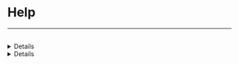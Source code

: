 # Help
---
<br>

<details>
  
## <summary> What to do on error message? </summary>
First try again. If the error persists, close the app and retry after few minutes. If the error wasn't resolved after 30 minutes, try to contact us for assistance.
</details>

<details>
  
## <summary> How to manage or cancel subscriptions on App Store? </summary>
### On your Apple device, open the Settings app:
1.Tap your name, then tap Subscriptions.
2.Tap the subscription that you want to manage.
3.Choose a different subscription option, or tap Cancel Subscription if you want to cancel. If you don’t see Cancel Subscription, the subscription is already canceled and won't renew.
4.You might need to scroll down to find the Cancel Subscription button.                   
</details>

